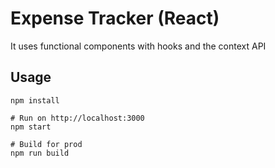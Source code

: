 # Expense Tracker (React)

It uses functional components with hooks and the context API

## Usage

```
npm install

# Run on http://localhost:3000
npm start

# Build for prod
npm run build
```
